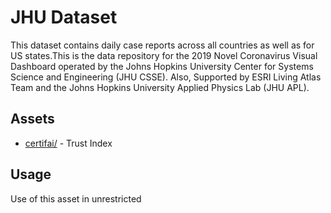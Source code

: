 # JHU Dataset
This dataset contains daily case reports across all countries as well as for US states.This is the data repository for the 2019 Novel Coronavirus Visual Dashboard operated by the Johns Hopkins University Center for Systems Science and Engineering (JHU CSSE). Also, Supported by ESRI Living Atlas Team and the Johns Hopkins University Applied Physics Lab (JHU APL).

## Assets
* [certifai/](certifai/) - Trust Index

## Usage
Use of this asset in unrestricted

